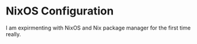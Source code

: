 # NixOS Configuration

I am expirmenting with NixOS and Nix package manager for the first time really.
